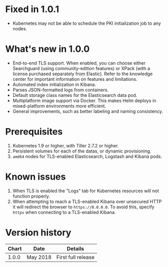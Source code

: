 # Fixed in 1.0.1
* Kubernetes may not be able to schedule the PKI initialization job to any nodes.

# What's new in 1.0.0
* End-to-end TLS support. When enabled, you can choose either Searchguard (using community-edition features) or XPack (with a license purchased separately from Elastic). Refer to the knowledge center for important information on features and limitations.
* Automated index initialization in Kibana.
* Parses JSON-formatted logs from containers.
* Default storage class names for the Elasticsearch data pod.
* Multiplatform image support via Docker. This makes Helm deploys in mixed-platform environments more efficient.
* General improvements, such as better labeling and naming consistency.


# Prerequisites
1. Kubernetes 1.9 or higher, with Tiller 2.7.2 or higher.
1. Persistent volumes for each of the datas, or dynamic provisioning.
1. `amd64` nodes for TLS-enabled Elasticsearch, Logstash and Kibana pods.


# Known issues
1. When TLS is enabled the "Logs" tab for Kubernetes resources will not function properly.
1. When attempting to reach a TLS-enabled Kibana over unsecured HTTP it will redirect the browser to `https://0.0.0.0`. To avoid this, specify `https` when connecting to a TLS-enabled Kibana.


# Version history
| Chart | Date     | Details                           |
| ----- | -------- | --------------------------------- |
| 1.0.0 | May 2018 | First full release                |
